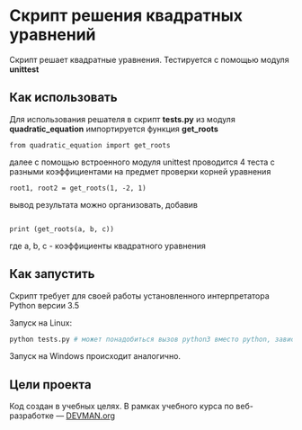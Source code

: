 # Скрипт решения квадратных уравнений

Скрипт решает квадратные уравнения. Тестируется с помощью модуля **unittest**

## Как использовать

Для использования решателя в скрипт **tests.py** из модуля **quadratic_equation** импортируется функция  **get_roots** 

```
from quadratic_equation import get_roots
```

далее с помощью встроенного модуля unittest проводится 4 теста с разными коэффициентами на предмет проверки корней уравнения

```
root1, root2 = get_roots(1, -2, 1)
```

вывод  результата можно организовать, добавив

```

print (get_roots(a, b, c))

```

где a, b, c - коэффициенты квадратного уравнения 


## Как запустить

Скрипт требует для своей работы установленного интерпретатора Python версии 3.5

Запуск на Linux:

```bash
python tests.py # может понадобиться вызов python3 вместо python, зависит от настроек операционной системы
```

Запуск на Windows происходит аналогично.

## Цели проекта

Код создан в учебных целях. В рамках учебного курса по веб-разработке ― [DEVMAN.org](https://devman.org)
